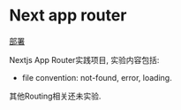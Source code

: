# Next app router

[部署]()

Nextjs App Router实践项目, 实验内容包括:
- file convention: not-found, error, loading.

其他Routing相关还未实验.

